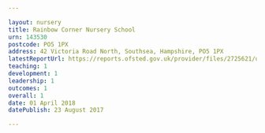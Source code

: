 ```yaml
---

layout: nursery
title: Rainbow Corner Nursery School
urn: 143530
postcode: PO5 1PX
address: 42 Victoria Road North, Southsea, Hampshire, PO5 1PX
latestReportUrl: https://reports.ofsted.gov.uk/provider/files/2725621/urn/143530.pdf
teaching: 1
development: 1
leadership: 1
outcomes: 1
overall: 1
date: 01 April 2018 
datePublish: 23 August 2017

---
```


